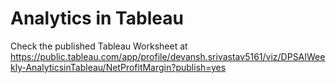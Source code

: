 # Analytics in Tableau

Check the published Tableau Worksheet at  
https://public.tableau.com/app/profile/devansh.srivastav5161/viz/DPSAIWeekly-AnalyticsinTableau/NetProfitMargin?publish=yes
